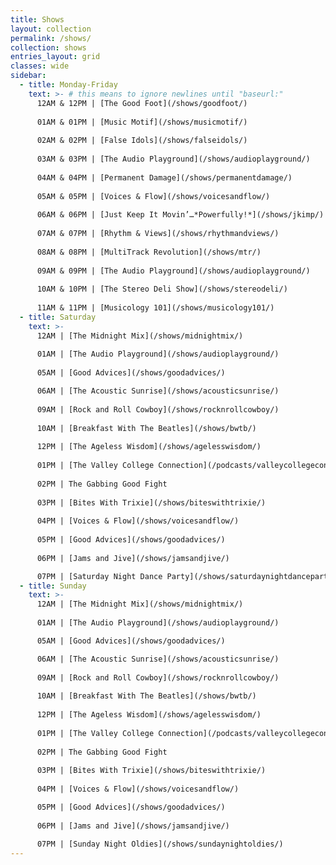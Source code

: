 ```yaml
---
title: Shows
layout: collection
permalink: /shows/
collection: shows
entries_layout: grid
classes: wide
sidebar: 
  - title: Monday-Friday
    text: >- # this means to ignore newlines until "baseurl:"  
      12AM & 12PM | [The Good Foot](/shows/goodfoot/)
      
      01AM & 01PM | [Music Motif](/shows/musicmotif/)
      
      02AM & 02PM | [False Idols](/shows/falseidols/)
      
      03AM & 03PM | [The Audio Playground](/shows/audioplayground/)
      
      04AM & 04PM | [Permanent Damage](/shows/permanentdamage/)
      
      05AM & 05PM | [Voices & Flow](/shows/voicesandflow/)
      
      06AM & 06PM | [Just Keep It Movin’…*Powerfully!*](/shows/jkimp/)
      
      07AM & 07PM | [Rhythm & Views](/shows/rhythmandviews/)
      
      08AM & 08PM | [MultiTrack Revolution](/shows/mtr/)
      
      09AM & 09PM | [The Audio Playground](/shows/audioplayground/)
      
      10AM & 10PM | [The Stereo Deli Show](/shows/stereodeli/)
      
      11AM & 11PM | [Musicology 101](/shows/musicology101/)
  - title: Saturday
    text: >-
      12AM | [The Midnight Mix](/shows/midnightmix/)
      
      01AM | [The Audio Playground](/shows/audioplayground/)
      
      05AM | [Good Advices](/shows/goodadvices/)

      06AM | [The Acoustic Sunrise](/shows/acousticsunrise/)
      
      09AM | [Rock and Roll Cowboy](/shows/rocknrollcowboy/)
      
      10AM | [Breakfast With The Beatles](/shows/bwtb/)
      
      12PM | [The Ageless Wisdom](/shows/agelesswisdom/)
      
      01PM | [The Valley College Connection](/podcasts/valleycollegeconnection/)
      
      02PM | The Gabbing Good Fight
      
      03PM | [Bites With Trixie](/shows/biteswithtrixie/)
      
      04PM | [Voices & Flow](/shows/voicesandflow/)
      
      05PM | [Good Advices](/shows/goodadvices/)
      
      06PM | [Jams and Jive](/shows/jamsandjive/)

      07PM | [Saturday Night Dance Party](/shows/saturdaynightdanceparty/)
  - title: Sunday  
    text: >-
      12AM | [The Midnight Mix](/shows/midnightmix/)
      
      01AM | [The Audio Playground](/shows/audioplayground/)

      05AM | [Good Advices](/shows/goodadvices/)

      06AM | [The Acoustic Sunrise](/shows/acousticsunrise/)
      
      09AM | [Rock and Roll Cowboy](/shows/rocknrollcowboy/)
      
      10AM | [Breakfast With The Beatles](/shows/bwtb/)
      
      12PM | [The Ageless Wisdom](/shows/agelesswisdom/)
      
      01PM | [The Valley College Connection](/podcasts/valleycollegeconnection/)
      
      02PM | The Gabbing Good Fight
      
      03PM | [Bites With Trixie](/shows/biteswithtrixie/)
      
      04PM | [Voices & Flow](/shows/voicesandflow/)

      05PM | [Good Advices](/shows/goodadvices/)
      
      06PM | [Jams and Jive](/shows/jamsandjive/)
      
      07PM | [Sunday Night Oldies](/shows/sundaynightoldies/)
---
```

